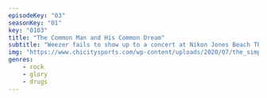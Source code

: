 ```yaml
---
episodeKey: "03"
seasonKey: "01"
key: "0103"
title: "The Common Man and His Common Dream"
subtitle: "Weezer fails to show up to a concert at Nikon Jones Beach Theatre due to hedonism. A new hero sees an opportunity."
img: "https://www.chicitysports.com/wp-content/uploads/2020/07/the_simpsons_couch_a_l.0.jpg"
genres:
    - rock
    - glory
    - drugs
---
```


#### 
